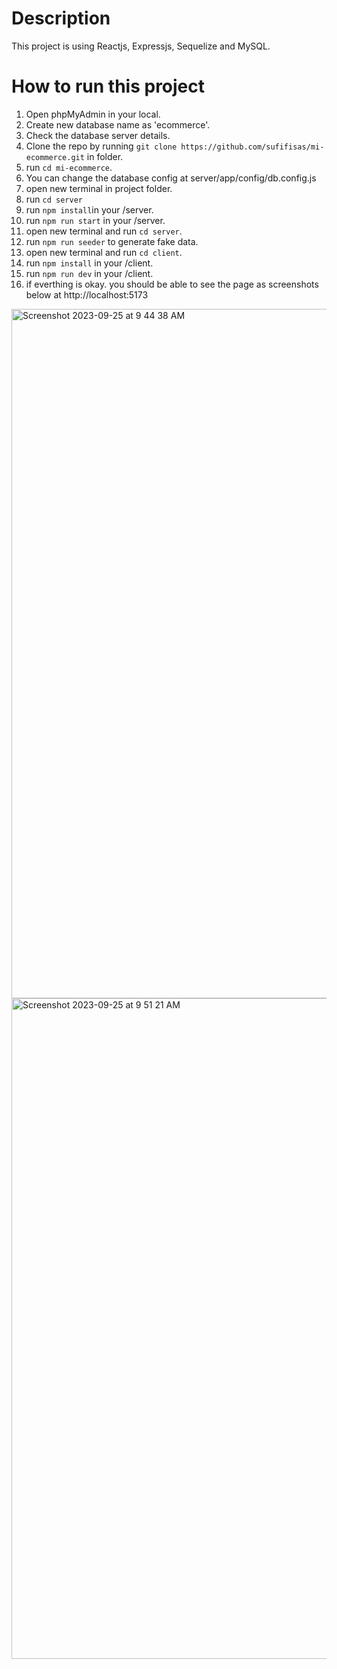 # Description

This project is using Reactjs, Expressjs, Sequelize and MySQL.

# How to run this project

1. Open phpMyAdmin in your local.
2. Create new database name as 'ecommerce'.
3. Check the database server details.
4. Clone the repo by running `git clone https://github.com/sufifisas/mi-ecommerce.git` in folder.
5. run `cd mi-ecommerce`.
6. You can change the database config at server/app/config/db.config.js
7. open new terminal in project folder.
8. run `cd server`
9. run `npm install`in your /server.
10. run `npm run start` in your /server.
11. open new terminal and run `cd server`.
12. run `npm run seeder` to generate fake data.
13. open new terminal and run `cd client`.
14. run `npm install` in your /client.
15. run `npm run dev` in your /client.
16. if everthing is okay. you should be able to see the page as screenshots below at http://localhost:5173

<img width="1103" alt="Screenshot 2023-09-25 at 9 44 38 AM" src="https://github.com/sufifisas/mi-ecommerce/assets/50712718/9a1cedc6-b7df-4259-bd8a-e2f9a591ac08">
<img width="1057" alt="Screenshot 2023-09-25 at 9 51 21 AM" src="https://github.com/sufifisas/mi-ecommerce/assets/50712718/eb203568-0746-4939-8ffd-f57d44b0c535">


